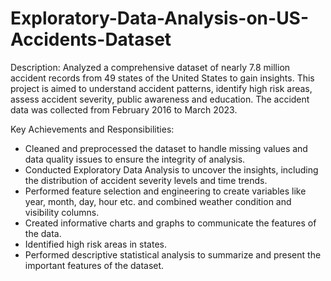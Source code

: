 # Exploratory-Data-Analysis-on-US-Accidents-Dataset

Description:
Analyzed a comprehensive dataset of nearly 7.8 million accident records from 49 states of the United States to gain insights. This project is aimed to understand accident patterns, identify high risk areas, assess accident severity, public awareness and education. The accident data was collected from February 2016 to March 2023.

Key Achievements and Responsibilities:

- Cleaned and preprocessed the dataset to handle missing values and data quality issues to ensure the integrity of analysis.
- Conducted Exploratory Data Analysis to uncover the insights, including the distribution of accident severity levels and time trends.
- Performed feature selection and engineering to create variables like year, month, day, hour etc. and combined weather condition and visibility columns.
- Created informative charts and graphs to communicate the features of the data.
- Identified high risk areas in states.
- Performed descriptive statistical analysis to summarize and present the important features of the dataset.
